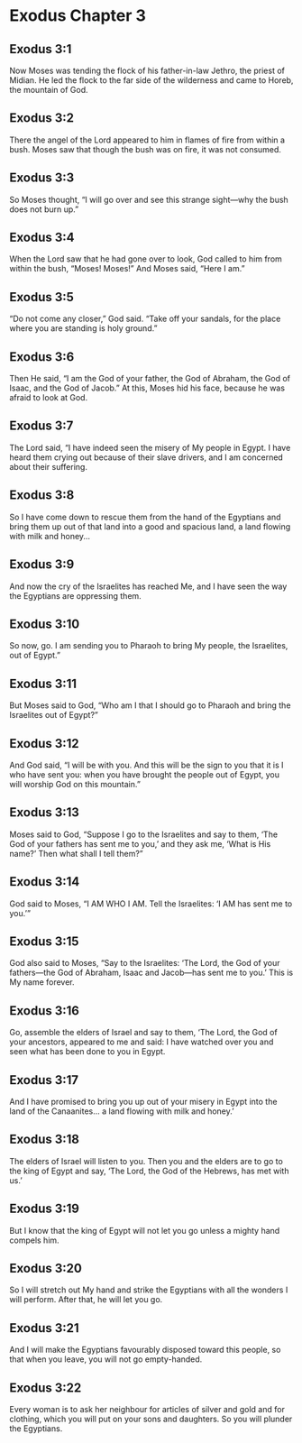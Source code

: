 # Exodus Chapter 3

## Exodus 3:1
Now Moses was tending the flock of his father-in-law Jethro, the priest of Midian. He led the flock to the far side of the wilderness and came to Horeb, the mountain of God.

## Exodus 3:2
There the angel of the Lord appeared to him in flames of fire from within a bush. Moses saw that though the bush was on fire, it was not consumed.

## Exodus 3:3
So Moses thought, “I will go over and see this strange sight—why the bush does not burn up.”

## Exodus 3:4
When the Lord saw that he had gone over to look, God called to him from within the bush, “Moses! Moses!” And Moses said, “Here I am.”

## Exodus 3:5
“Do not come any closer,” God said. “Take off your sandals, for the place where you are standing is holy ground.”

## Exodus 3:6
Then He said, “I am the God of your father, the God of Abraham, the God of Isaac, and the God of Jacob.” At this, Moses hid his face, because he was afraid to look at God.

## Exodus 3:7
The Lord said, “I have indeed seen the misery of My people in Egypt. I have heard them crying out because of their slave drivers, and I am concerned about their suffering.

## Exodus 3:8
So I have come down to rescue them from the hand of the Egyptians and bring them up out of that land into a good and spacious land, a land flowing with milk and honey...

## Exodus 3:9
And now the cry of the Israelites has reached Me, and I have seen the way the Egyptians are oppressing them.

## Exodus 3:10
So now, go. I am sending you to Pharaoh to bring My people, the Israelites, out of Egypt.”

## Exodus 3:11
But Moses said to God, “Who am I that I should go to Pharaoh and bring the Israelites out of Egypt?”

## Exodus 3:12
And God said, “I will be with you. And this will be the sign to you that it is I who have sent you: when you have brought the people out of Egypt, you will worship God on this mountain.”

## Exodus 3:13
Moses said to God, “Suppose I go to the Israelites and say to them, ‘The God of your fathers has sent me to you,’ and they ask me, ‘What is His name?’ Then what shall I tell them?”

## Exodus 3:14
God said to Moses, “I AM WHO I AM. Tell the Israelites: ‘I AM has sent me to you.’”

## Exodus 3:15
God also said to Moses, “Say to the Israelites: ‘The Lord, the God of your fathers—the God of Abraham, Isaac and Jacob—has sent me to you.’ This is My name forever.

## Exodus 3:16
Go, assemble the elders of Israel and say to them, ‘The Lord, the God of your ancestors, appeared to me and said: I have watched over you and seen what has been done to you in Egypt.

## Exodus 3:17
And I have promised to bring you up out of your misery in Egypt into the land of the Canaanites... a land flowing with milk and honey.’

## Exodus 3:18
The elders of Israel will listen to you. Then you and the elders are to go to the king of Egypt and say, ‘The Lord, the God of the Hebrews, has met with us.’

## Exodus 3:19
But I know that the king of Egypt will not let you go unless a mighty hand compels him.

## Exodus 3:20
So I will stretch out My hand and strike the Egyptians with all the wonders I will perform. After that, he will let you go.

## Exodus 3:21
And I will make the Egyptians favourably disposed toward this people, so that when you leave, you will not go empty-handed.

## Exodus 3:22
Every woman is to ask her neighbour for articles of silver and gold and for clothing, which you will put on your sons and daughters. So you will plunder the Egyptians.

